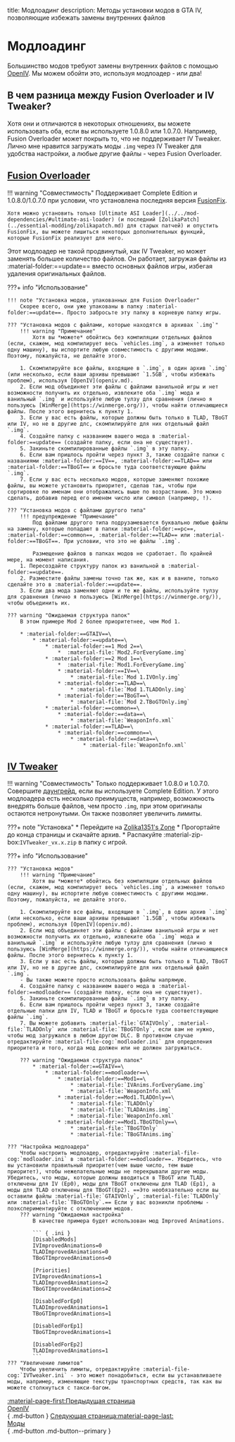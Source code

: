 title: Модлоадинг
description: Методы установки модов в GTA IV, позволяющие избежать замены внутренних файлов

# Модлоадинг
Большинство модов требуют замены внутренних файлов с помощью [OpenIV](openiv.md). Мы можем обойти это, используя модлоадер - или два!

## В чем разница между Fusion Overloader и IV Tweaker?
Хотя они и отличаются в некоторых отношениях, вы можете использовать оба, если вы используете 1.0.8.0 или 1.0.7.0. Например, Fusion Overloader может покрыть то, что не поддерживает IV Tweaker. Лично мне нравится загружать моды `.img` через IV Tweaker для удобства настройки, а любые другие файлы - через Fusion Overloader.

## [Fusion Overloader](../essential-modding/fusionfix.md)
!!! warning "Совместимость"
    Поддерживает Complete Edition и 1.0.8.0/1.0.7.0 при условии, что установлена последняя версия [FusionFix](../essential-modding/fusionfix.md).

    Хотя можно установить только [Ultimate ASI Loader](../../mod-dependencies/#ultimate-asi-loader) (и последний [ZolikaPatch](../essential-modding/zolikapatch.md) для старых патчей) и опустить FusionFix, вы можете лишиться некоторых дополнительных функций, которые FusionFix реализует для него.
Этот модлоадер не такой продвинутый, как IV Tweaker, но может заменять большее количество файлов. Он работает, загружая файлы из :material-folder:==update== вместо основных файлов игры, избегая удаления оригинальных файлов.

???+ info "Использование"

    !!! note "Установка модов, упакованных для Fusion Overloader"
        Скорее всего, они уже упакованы в папку :material-folder:==update==. Просто забросьте эту папку в корневую папку игры.

    ??? "Установка модов с файлами, которые находятся в архивах `.img`"
        !!! warning "Примечание"
            Хотя вы *можете* обойтись без компиляции отдельных файлов (если, скажем, мод компилирует весь `vehicles.img`, а изменяет только одну машину), вы испортите любую совместимость с другими модами. Поэтому, пожалуйста, не делайте этого.

        1. Скомпилируйте все файлы, входящие в `.img`, в один архив `.img` (или несколько, если ваши архивы превышают `1.5GB`, чтобы избежать проблем), используя [OpenIV](openiv.md).
        2. Если мод объединяет эти файлы с файлами ванильной игры и нет возможности получить их отдельно, извлеките оба `.img` мода и ванильный `.img` и используйте любую тулзу для сравнения (лично я пользуюсь [WinMerge](https://winmerge.org/)), чтобы найти отличающиеся файлы. После этого вернитесь к пункту 1.
        3. Если у вас есть файлы, которые должны быть только в TLAD, TBoGT или IV, но не в другие длс, скомпилируйте для них отдельный файл `.img`.
        4. Создайте папку с названием вашего мода в :material-folder:==update== (создайте папку, если она не существует).
        5. Закиньте скомпилированные файлы `.img` в эту папку.
        6. Если вам пришлось пройти через пункт 3, также создайте папки с названиями :material-folder:==IV==, :material-folder:==TLAD== или :material-folder:==TBoGT== и бросьте туда соответствующие файлы `.img`.
        7. Если у вас есть несколько модов, которые заменяют похожие файлы, вы можете установить приоритет, сделав так, чтобы при сортировке по именам они отображались выше по возрастанию. Это можно сделать, добавив перед его именем число или символ (например, !).

    ??? "Установка модов с файлами другого типа"
        !!! предупреждение "Примечание"
            Под файлами другого типа подрузамевается буквально любые файлы на замену, которые попадают в папки :material-folder:==pc==, :material-folder:==common==, :material-folder:==TLAD== или :material-folder:==TBoGT==. При условии, что это не файлы `.img`.

            Размещение файлов в папках модов не сработает. По крайней мере, на момент написания.
        1. Пересоздайте структуру папок из ванильной в :material-folder:==update==.
        2. Разместите файлы замены точно так же, как и в ваниле, только сделайте это в :material-folder:==update==.
        3. Если два мода заменяют одни и те же файлы, используйте тулзу для сравнения (лично я пользуюсь [WinMerge](https://winmerge.org/)), чтобы объединить их.

    ??? warning "Ожидаемая структура папок"
        В этом примере Mod 2 более приоритетнее, чем Mod 1.

        * :material-folder:==GTAIV==\
            * :material-folder:==update==\
                * :material-folder:==1 Mod 2==\
                    *  :material-file:`Mod2.ForEveryGame.img`
                * :material-folder:==2 Mod 1==\
                    *  :material-file:`Mod1.ForEveryGame.img`
                    * :material-folder:==IV==\
                        * :material-file:`Mod 1.IVOnly.img`
                    * :material-folder:==TLAD==\
                        * :material-file:`Mod 1.TLADOnly.img`
                    * :material-folder:==TBoGT==\
                        * :material-file:`Mod 2.TBoGTOnly.img`
                * :material-folder:==common==\
                    * :material-folder:==data==\
                        * :material-file:`WeaponInfo.xml`
                * :material-folder:==TLAD==\
                    * :material-folder:==common==\
                        * :material-folder:==data==\
                            * :material-file:`WeaponInfo.xml`
## [IV Tweaker](https://zolika1351.pages.dev/mods/ivtweaker)
!!! warning "Совместимость"
    Только поддерживает 1.0.8.0 и 1.0.7.0. Совершите [даунгрейд](../downgrading.md), если вы используете Complete Edition.
У этого модлоадера есть несколько преимуществ, например, возможность внедрять больше файлов, чем просто `.img`, при этом оригиналы остаются нетронутыми. Он также позволяет увеличить лимиты.

???+ note "Установка"
    * Перейдите на [Zolika1351's Zone](https://zolika1351.pages.dev/mods/ivtweaker)
    * Прогортайте до конца страницы и скачайте архив.
    * Распакуйте :material-zip-box:`IVTweaker_vx.x.zip` в папку с игрой.

???+ info "Использование"

    ??? "Установка модов"
        !!! warning "Примечание"
            Хотя вы *можете* обойтись без компиляции отдельных файлов (если, скажем, мод компилирует весь `vehicles.img`, а изменяет только одну машину), вы испортите любую совместимость с другими модами. Поэтому, пожалуйста, не делайте этого.

        1. Скомпилируйте все файлы, входящие в `.img`, в один архив `.img` (или несколько, если ваши архивы превышают `1.5GB`, чтобы избежать проблем), используя [OpenIV](openiv.md).
        2. Если мод объединяет эти файлы с файлами ванильной игры и нет возможности получить их отдельно, извлеките оба `.img` мода и ванильный `.img` и используйте любую тулзу для сравнения (лично я пользуюсь [WinMerge](https://winmerge.org/)), чтобы найти отличающиеся файлы. После этого вернитесь к пункту 1.
        3. Если у вас есть файлы, которые должны быть только в TLAD, TBoGT или IV, но не в другие длс, скомпилируйте для них отдельный файл `.img`.
        - Вы также можете просто использовать файлы напрямую.
        4. Создайте папку с названием вашего мода в :material-folder:==modloader== (создайте папку, если она не существует).
        5. Закиньте скомпилированные файлы `.img` в эту папку.
        6. Если вам пришлось пройти через пункт 3, также создайте отдельные папки для IV, TLAD и TBoGT и бросьте туда соответствующие файлы `.img`.
        7. Вы можете добавить :material-file:`GTAIVOnly`, :material-file:`TLADOnly` или :material-file:`TBoGTOnly`, если вам не нужно, чтобы мод загружался в любом другом DLC. В противном случае отредактируйте :material-file-cog:`modloader.ini` для определения приоритета и того, когда мод должен или не должен загружаться.

        ??? warning "Ожидаемая структура папок"
            * :material-folder:==GTAIV==\
                * :material-folder:==modloader==\
                    * :material-folder:==Mod1==\
                        * :material-file:`IVAnims.ForEveryGame.img`
                        * :material-file:`WeaponInfo.xml`
                    * :material-folder:==Mod1.TLADOnly==\
                        * :material-file:`TLADOnly`
                        * :material-file:`TLADAnims.img`
                        * :material-file:`WeaponInfo.xml`
                    * :material-folder:==Mod1.TBoGTOnly==\
                        * :material-file:`TBoGTOnly`
                        * :material-file:`TBoGTAnims.img`

    ??? "Настройка модлоадера"
        Чтобы настроить модлоадер, отредактируйте :material-file-cog:`modloader.ini` в :material-folder:==modloader==. Убедитесь, что вы установили правильный приоритет(чем выше число, тем выше приоритет), чтобы нежелательные моды не перекрывали другие моды. Убедитесь, что моды, которые должны вводиться в TBoGT или TLAD, отключены для IV (Ep0), моды для TBoGT отключены для TLAD (Ep1), а моды для TLAD отключены для TBoGT(Ep2). ==Это необязательно если вы оставили файлы :material-file:`GTAIVOnly`, :material-file:`TLADOnly` или :material-file:`TBoGTOnly`.== Если у вас возникли проблемы - поэкспериментируйте с отключением модов.
        ??? warning "Ожидаемая настройка"
            В качестве примера будет использован мод Improved Animations.

            ``` { .ini }
            [DisabledMods]
            IVImprovedAnimations=0
            TLADImprovedAnimations=0
            TBoGTImprovedAnimations=0

            [Priorities]
            IVImprovedAnimations=1
            TLADImprovedAnimations=2
            TBoGTImprovedAnimations=2

            [DisabledForEp0]
            TLADImprovedAnimations=1
            TBoGTImprovedAnimations=1

            [DisabledForEp1]
            TBoGTImprovedAnimations=1

            [DisabledForEp2]
            TLADImprovedAnimations=1
            ```
    ??? "Увеличение лимитов"
        Чтобы увеличить лимиты, отредактируйте :material-file-cog:`IVTweaker.ini` - это может понадобиться, если вы устанавливаете моды, например, изменяющие текстуры транспортных средств, так как вы можете столкнуться с такси-багом.

[:material-page-first:Предыдущая страница <br>OpenIV</br>](openiv.md){ .md-button } [Следующая страница:material-page-last: <br>Моды</br>](mods.md){ .md-button .md-button--primary }